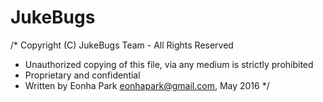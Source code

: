 # JukeBugs

/* Copyright (C) JukeBugs Team - All Rights Reserved
 * Unauthorized copying of this file, via any medium is strictly prohibited
 * Proprietary and confidential
 * Written by Eonha Park <eonhapark@gmail.com>, May 2016
 */
